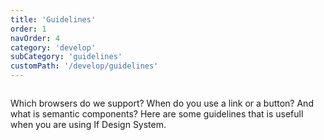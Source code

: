 ```yaml
---
title: 'Guidelines'
order: 1
navOrder: 4
category: 'develop'
subCategory: 'guidelines'
customPath: '/develop/guidelines'
---
```


<div class="if text layout column left">
<p class="if text lead">
Which browsers do we support? When do you use a link or a button? And what is semantic components? Here are some guidelines that is usefull when you are using If Design System.
</p>
</div>
